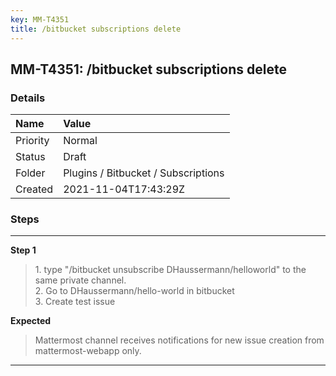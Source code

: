 ```yaml
---
key: MM-T4351
title: /bitbucket subscriptions delete
---
```


## MM-T4351: /bitbucket subscriptions delete

### Details

| Name     | Value                               |
| :------- | :---------------------------------- |
| Priority | Normal                              |
| Status   | Draft                               |
| Folder   | Plugins / Bitbucket / Subscriptions |
| Created  | 2021-11-04T17:43:29Z                |

### Steps

<hr/>

**Step 1**

> <article>1. type "/bitbucket unsubscribe DHaussermann/helloworld" to the same private channel.<br />2. Go to DHaussermann/hello-world in bitbucket<br />3. Create test issue</article>

**Expected**

> <article>Mattermost channel receives notifications for new issue creation from mattermost-webapp only.</article>

<hr/>
